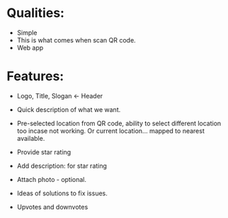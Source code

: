 
# Qualities:

- Simple
- This is what comes when scan QR code.
- Web app

# Features:

- Logo, Title, Slogan <- Header

- Quick description of what we want.

- Pre-selected location from QR code, ability to select different location too incase not working. Or current location... mapped to nearest available.

- Provide star rating
- Add description: for star rating
- Attach photo - optional.
- Ideas of solutions to fix issues.


- Upvotes and downvotes
